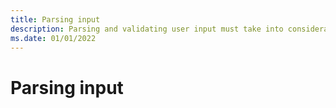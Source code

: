 ```yaml
---
title: Parsing input
description: Parsing and validating user input must take into consideration the input methods, conventions, and local standards for data.
ms.date: 01/01/2022
---
```


# Parsing input
